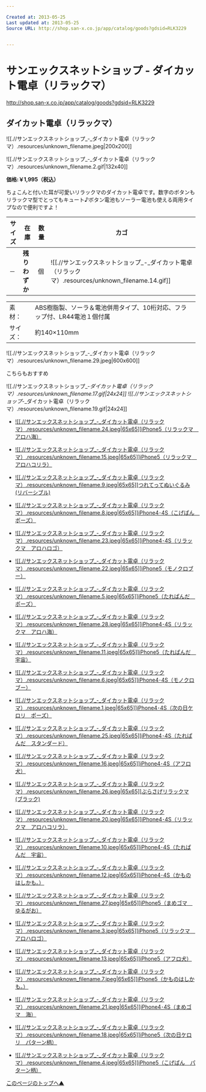 ```yaml
---

Created at: 2013-05-25
Last updated at: 2013-05-25
Source URL: http://shop.san-x.co.jp/app/catalog/goods?gdsid=RLK3229


---
```


# サンエックスネットショップ - ダイカット電卓（リラックマ）


<http://shop.san-x.co.jp/app/catalog/goods?gdsid=RLK3229>

## ダイカット電卓（リラックマ）

![[.//サンエックスネットショップ_-_ダイカット電卓（リラックマ）.resources/unknown_filename.jpeg\|200x200]]

![[.//サンエックスネットショップ_-_ダイカット電卓（リラックマ）.resources/unknown_filename.2.gif|132x40]]

**価格:￥1,995（税込）**

ちょこんと付いた耳が可愛いリラックマのダイカット電卓です。数字のボタンもリラックマ型でとってもキュート♪ボタン電池もソーラー電池も使える両用タイプなので便利ですよ！

| サイズ | 在庫  | 数量  | カゴ  |
| --- | --- | --- | --- |
| －   | **残りわずか** | 個   | ![[.//サンエックスネットショップ_-_ダイカット電卓（リラックマ）.resources/unknown_filename.14.gif]] |

|     |     |
| --- | --- |
| 素　材： | ABS樹脂製、ソーラ＆電池併用タイプ、10桁対応、フラップ付、LR44電池１個付属 |
| サイズ： | 約140×110mm |

![[.//サンエックスネットショップ_-_ダイカット電卓（リラックマ）.resources/unknown_filename.29.jpeg\|600x600]]

こちらもおすすめ

![[.//サンエックスネットショップ_-_ダイカット電卓（リラックマ）.resources/unknown_filename.17.gif\|24x24]] ![[.//サンエックスネットショップ_-_ダイカット電卓（リラックマ）.resources/unknown_filename.19.gif\|24x24]]

* [![[.//サンエックスネットショップ_-_ダイカット電卓（リラックマ）.resources/unknown_filename.24.jpeg|65x65]]iPhone5（リラックマ　アロハ海）](http://shop.san-x.co.jp/app/catalog/goods?gdsid=RLKK089)

* [![[.//サンエックスネットショップ_-_ダイカット電卓（リラックマ）.resources/unknown_filename.15.jpeg|65x65]]iPhone5（リラックマ　アロハコリラ）](http://shop.san-x.co.jp/app/catalog/goods?gdsid=RLKK090)
* [![[.//サンエックスネットショップ_-_ダイカット電卓（リラックマ）.resources/unknown_filename.9.jpeg|65x65]]つれてってぬいぐるみ(リバーシブル)](http://shop.san-x.co.jp/app/catalog/goods?gdsid=RLK3314)
* [![[.//サンエックスネットショップ_-_ダイカット電卓（リラックマ）.resources/unknown_filename.8.jpeg|65x65]]iPhone4･4S（こげぱん　ポーズ）](http://shop.san-x.co.jp/app/catalog/goods?gdsid=KOPK003)
* [![[.//サンエックスネットショップ_-_ダイカット電卓（リラックマ）.resources/unknown_filename.23.jpeg|65x65]]iPhone4･4S（リラックマ　アロハロゴ）](http://shop.san-x.co.jp/app/catalog/goods?gdsid=RLKK094)
* [![[.//サンエックスネットショップ_-_ダイカット電卓（リラックマ）.resources/unknown_filename.22.jpeg|65x65]]iPhone5（モノクロブー）](http://shop.san-x.co.jp/app/catalog/goods?gdsid=MKBK004)
* [![[.//サンエックスネットショップ_-_ダイカット電卓（リラックマ）.resources/unknown_filename.5.jpeg|65x65]]iPhone5（たれぱんだ　ポーズ）](http://shop.san-x.co.jp/app/catalog/goods?gdsid=TPDK004)
* [![[.//サンエックスネットショップ_-_ダイカット電卓（リラックマ）.resources/unknown_filename.28.jpeg|65x65]]iPhone4･4S（リラックマ　アロハ海）](http://shop.san-x.co.jp/app/catalog/goods?gdsid=RLKK092)
* [![[.//サンエックスネットショップ_-_ダイカット電卓（リラックマ）.resources/unknown_filename.11.jpeg|65x65]]iPhone5（たれぱんだ　宇宙）](http://shop.san-x.co.jp/app/catalog/goods?gdsid=TPDK005)
* [![[.//サンエックスネットショップ_-_ダイカット電卓（リラックマ）.resources/unknown_filename.6.jpeg|65x65]]iPhone4･4S（モノクロブー）](http://shop.san-x.co.jp/app/catalog/goods?gdsid=MKBK005)
* [![[.//サンエックスネットショップ_-_ダイカット電卓（リラックマ）.resources/unknown_filename.1.jpeg|65x65]]iPhone4･4S（次の日ケロリ　ポーズ）](http://shop.san-x.co.jp/app/catalog/goods?gdsid=KROK003)
* [![[.//サンエックスネットショップ_-_ダイカット電卓（リラックマ）.resources/unknown_filename.25.jpeg|65x65]]iPhone4･4S（たれぱんだ　スタンダード）](http://shop.san-x.co.jp/app/catalog/goods?gdsid=TPDK006)
* [![[.//サンエックスネットショップ_-_ダイカット電卓（リラックマ）.resources/unknown_filename.16.jpeg|65x65]]iPhone4･4S（アフロ犬）](http://shop.san-x.co.jp/app/catalog/goods?gdsid=AFKK002)
* [![[.//サンエックスネットショップ_-_ダイカット電卓（リラックマ）.resources/unknown_filename.26.jpeg|65x65]]ぶらさげリラックマ(ブラック)](http://shop.san-x.co.jp/app/catalog/goods?gdsid=RLK3313)
* [![[.//サンエックスネットショップ_-_ダイカット電卓（リラックマ）.resources/unknown_filename.20.jpeg|65x65]]iPhone4･4S（リラックマ　アロハコリラ）](http://shop.san-x.co.jp/app/catalog/goods?gdsid=RLKK093)
* [![[.//サンエックスネットショップ_-_ダイカット電卓（リラックマ）.resources/unknown_filename.10.jpeg|65x65]]iPhone4･4S（たれぱんだ　宇宙）](http://shop.san-x.co.jp/app/catalog/goods?gdsid=TPDK007)
* [![[.//サンエックスネットショップ_-_ダイカット電卓（リラックマ）.resources/unknown_filename.12.jpeg|65x65]]iPhone4･4S（かものはしかも。）](http://shop.san-x.co.jp/app/catalog/goods?gdsid=KHKK003)
* [![[.//サンエックスネットショップ_-_ダイカット電卓（リラックマ）.resources/unknown_filename.27.jpeg|65x65]]iPhone5（まめゴマ　ゆるがお）](http://shop.san-x.co.jp/app/catalog/goods?gdsid=MMGK001)
* [![[.//サンエックスネットショップ_-_ダイカット電卓（リラックマ）.resources/unknown_filename.3.jpeg|65x65]]iPhone5（リラックマ　アロハロゴ）](http://shop.san-x.co.jp/app/catalog/goods?gdsid=RLKK091)
* [![[.//サンエックスネットショップ_-_ダイカット電卓（リラックマ）.resources/unknown_filename.13.jpeg|65x65]]iPhone5（アフロ犬）](http://shop.san-x.co.jp/app/catalog/goods?gdsid=AFKK001)
* [![[.//サンエックスネットショップ_-_ダイカット電卓（リラックマ）.resources/unknown_filename.7.jpeg|65x65]]iPhone5（かものはしかも。）](http://shop.san-x.co.jp/app/catalog/goods?gdsid=KHKK002)
* [![[.//サンエックスネットショップ_-_ダイカット電卓（リラックマ）.resources/unknown_filename.21.jpeg|65x65]]iPhone4･4S（まめゴマ　海）](http://shop.san-x.co.jp/app/catalog/goods?gdsid=MMGK002)
* [![[.//サンエックスネットショップ_-_ダイカット電卓（リラックマ）.resources/unknown_filename.18.jpeg|65x65]]iPhone5（次の日ケロリ　パターン柄）](http://shop.san-x.co.jp/app/catalog/goods?gdsid=KROK002)
* [![[.//サンエックスネットショップ_-_ダイカット電卓（リラックマ）.resources/unknown_filename.4.jpeg|65x65]]iPhone5（こげぱん　パターン柄）](http://shop.san-x.co.jp/app/catalog/goods?gdsid=KOPK002)

[このページのトップへ▲](http://shop.san-x.co.jp/app/catalog/goods?gdsid=RLK3229#top)

